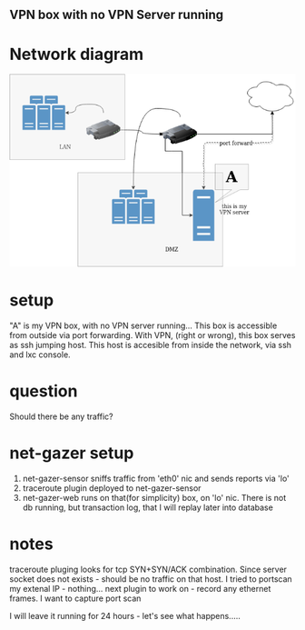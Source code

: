 ## VPN box with no VPN Server running

# Network diagram

![VPN](vpn-server.png)


# setup
"A" is my VPN box, with no VPN server running... This box is accessible from outside via port forwarding. With VPN, (right or wrong), this box serves as ssh jumping host. This host is accesible from inside the network, via ssh and lxc console.

# question
Should there be any traffic?


# net-gazer setup
1. net-gazer-sensor sniffs traffic from 'eth0' nic and sends reports via 'lo'
2. traceroute plugin deployed to net-gazer-sensor
3. net-gazer-web runs on that(for simplicity) box, on 'lo' nic. There is not db running, but transaction log, that I will replay later into database


# notes
traceroute pluging looks for tcp SYN+SYN/ACK combination. Since server socket does not exists - should be no traffic on that host. I tried to portscan my extenal IP - nothing... 
next plugin to work on - record any ethernet frames. I want to capture port scan 

I will leave it running for 24 hours - let's see what happens.....

